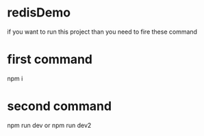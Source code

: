 # redisDemo

if you want to run this project than you need to fire these command

# first command

npm i

# second command

npm run dev or npm run dev2
